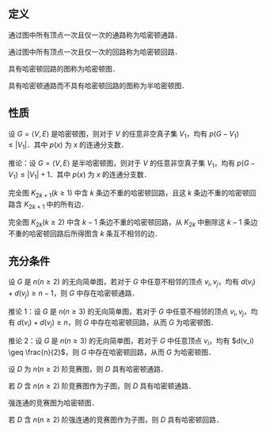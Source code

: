 ## 定义

通过图中所有顶点一次且仅一次的通路称为哈密顿通路．

通过图中所有顶点一次且仅一次的回路称为哈密顿回路．

具有哈密顿回路的图称为哈密顿图．

具有哈密顿通路而不具有哈密顿回路的图称为半哈密顿图．

## 性质

设 $G=\langle V, E\rangle$ 是哈密顿图，则对于 $V$ 的任意非空真子集 $V_1$，均有 $p(G-V_1) \leq |V_1|$．其中 $p(x)$ 为 $x$ 的连通分支数．

推论：设 $G=\langle V, E\rangle$ 是半哈密顿图，则对于 $V$ 的任意非空真子集 $V_1$，均有 $p(G-V_1) \leq |V_1|+1$．其中 $p(x)$ 为 $x$ 的连通分支数．

完全图 $K_{2k+1} (k \geq 1)$ 中含 $k$ 条边不重的哈密顿回路，且这 $k$ 条边不重的哈密顿回路含 $K_{2k+1}$ 中的所有边．

完全图 $K_{2k} (k \geq 2)$ 中含 $k-1$ 条边不重的哈密顿回路，从 $K_{2k}$ 中删除这 $k-1$ 条边不重的哈密顿回路后所得图含 $k$ 条互不相邻的边．

## 充分条件

设 $G$ 是 $n(n \geq 2)$ 的无向简单图，若对于 $G$ 中任意不相邻的顶点 $v_i, v_j$，均有 $d(v_i)+ d(v_j) \geq n - 1$，则 $G$ 中存在哈密顿通路．

推论 1：设 $G$ 是 $n(n \geq 3)$ 的无向简单图，若对于 $G$ 中任意不相邻的顶点 $v_i, v_j$，均有 $d(v_i)+ d(v_j) \geq n$，则 $G$ 中存在哈密顿回路，从而 $G$ 为哈密顿图．

推论 2：设 $G$ 是 $n(n \geq 3)$ 的无向简单图，若对于 $G$ 中任意顶点 $v_i$，均有 $d(v_i) \geq \frac{n}{2}$，则 $G$ 中存在哈密顿回路，从而 $G$ 为哈密顿图．

设 $D$ 为 $n(n \geq 2)$ 阶竞赛图，则 $D$ 具有哈密顿通路．

若 $D$ 含 $n(n \geq 2)$ 阶竞赛图作为子图，则 $D$ 具有哈密顿通路．

强连通的竞赛图为哈密顿图．

若 $D$ 含 $n(n \geq 2)$ 阶强连通的竞赛图作为子图，则 $D$ 具有哈密顿回路．
